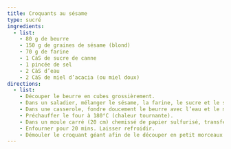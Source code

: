 ```yaml
---
title: Croquants au sésame
type: sucré
ingredients:
  - list:
    - 80 g de beurre
    - 150 g de graines de sésame (blond)
    - 70 g de farine
    - 1 CàS de sucre de canne
    - 1 pincée de sel
    - 2 CàS d’eau
    - 2 CàS de miel d’acacia (ou miel doux)
directions:
  - list:
    - Découper le beurre en cubes grossièrement.
    - Dans un saladier, mélanger le sésame, la farine, le sucre et le sel.
    - Dans une casserole, fondre doucement le beurre avec l’eau et le miel liquide. Hors du feu, verser la préparation sèche. Bien mélanger l’ensemble avec une cuillère en bois.
    - Préchauffer le four à 180°C (chaleur tournante).
    - Dans un moule carré (20 cm) chemissé de papier sulfurisé, transférer la préparation. Bien tasser avec le dos de la cuillère en bois ou du bout des doigts.
    - Enfourner pour 20 mins. Laisser refroidir.
    - Démouler le croquant géant afin de le découper en petit morceaux à l’aide d’un couteau bien aiguisé.
---
```

